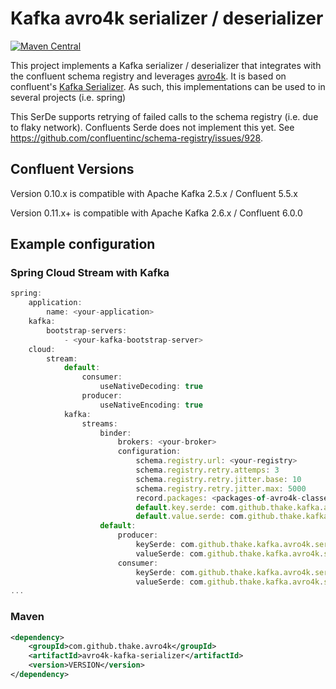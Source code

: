 # Kafka avro4k serializer / deserializer
[![Maven Central](https://maven-badges.herokuapp.com/maven-central/com.github.thake.avro4k/avro4k-kafka-serializer/badge.svg)](https://maven-badges.herokuapp.com/maven-central/com.github.thake.avro4k/avro4k-kafka-serializer)

This project implements a Kafka serializer / deserializer that integrates with the confluent schema registry and
leverages [avro4k](https://github.com/avro-kotlin/avro4k). It is based on confluent's [Kafka Serializer]((https://github.com/confluentinc/schema-registry/tree/master/avro-serializer)).
As such, this implementations can be used to in several projects (i.e. spring)

This SerDe supports retrying of failed calls to the schema registry (i.e. due to flaky network). Confluents Serde does not implement this yet. 
See https://github.com/confluentinc/schema-registry/issues/928.

## Confluent Versions

Version 0.10.x is compatible with Apache Kafka 2.5.x / Confluent 5.5.x

Version 0.11.x+ is compatible with Apache Kafka 2.6.x / Confluent 6.0.0

## Example configuration

### Spring Cloud Stream with Kafka

```javascript
spring:
    application:
        name: <your-application>
    kafka:
        bootstrap-servers:
            - <your-kafka-bootstrap-server>
    cloud:
        stream:
            default:
                consumer:
                    useNativeDecoding: true
                producer:
                    useNativeEncoding: true
            kafka:
                streams:
                    binder:
                        brokers: <your-broker>
                        configuration:
                            schema.registry.url: <your-registry>
                            schema.registry.retry.attemps: 3
                            schema.registry.retry.jitter.base: 10
                            schema.registry.retry.jitter.max: 5000
                            record.packages: <packages-of-avro4k-classes>
                            default.key.serde: com.github.thake.kafka.avro4k.serializer.Avro4kSerde
                            default.value.serde: com.github.thake.kafka.avro4k.serializer.Avro4kSerde
                    default:
                        producer:
                            keySerde: com.github.thake.kafka.avro4k.serializer.Avro4kSerde
                            valueSerde: com.github.thake.kafka.avro4k.serializer.Avro4kSerde
                        consumer:
                            keySerde: com.github.thake.kafka.avro4k.serializer.Avro4kSerde
                            valueSerde: com.github.thake.kafka.avro4k.serializer.Avro4kSerde
...
```
### Maven
```xml
<dependency>
    <groupId>com.github.thake.avro4k</groupId>
    <artifactId>avro4k-kafka-serializer</artifactId>
    <version>VERSION</version>
</dependency>
```
